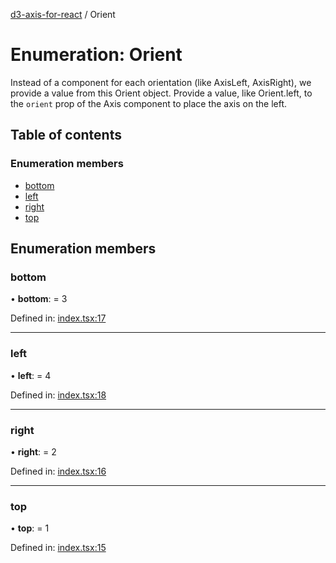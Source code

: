 [d3-axis-for-react](../README.md) / Orient

# Enumeration: Orient

Instead of a component for each orientation (like AxisLeft, AxisRight),
we provide a value from this Orient object. Provide a value, like
Orient.left, to the `orient` prop of the Axis component
to place the axis on the left.

## Table of contents

### Enumeration members

- [bottom](orient.md#bottom)
- [left](orient.md#left)
- [right](orient.md#right)
- [top](orient.md#top)

## Enumeration members

### bottom

• **bottom**: = 3

Defined in: [index.tsx:17](https://github.com/tmcw/d3-axis-for-react/blob/f5cae69/src/index.tsx#L17)

___

### left

• **left**: = 4

Defined in: [index.tsx:18](https://github.com/tmcw/d3-axis-for-react/blob/f5cae69/src/index.tsx#L18)

___

### right

• **right**: = 2

Defined in: [index.tsx:16](https://github.com/tmcw/d3-axis-for-react/blob/f5cae69/src/index.tsx#L16)

___

### top

• **top**: = 1

Defined in: [index.tsx:15](https://github.com/tmcw/d3-axis-for-react/blob/f5cae69/src/index.tsx#L15)
